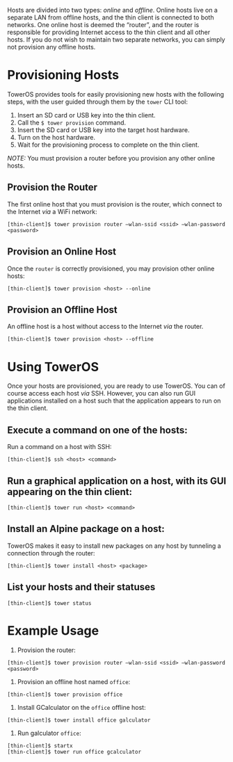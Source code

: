 Hosts are divided into two types: *online* and *offline*. Online hosts live on a separate LAN from offline hosts, and the thin client is connected to both networks. One online host is deemed the “router”, and the router is responsible for providing Internet access to the thin client and all other hosts. If you do not wish to maintain two separate networks, you can simply not provision any offline hosts.

# Provisioning Hosts
TowerOS provides tools for easily provisioning new hosts with the following steps, with the user guided through them by the `tower` CLI tool:

1. Insert an SD card or USB key into the thin client.
2. Call the `$ tower provision` command.
3. Insert the SD card or USB key into the target host hardware.
4. Turn on the host hardware.
5. Wait for the provisioning process to complete on the thin client.

*NOTE:* You must provision a router before you provision any other online hosts.

## Provision the Router
The first online host that you must provision is the router, which connect to the Internet _via_ a WiFi network: 

```
[thin-client]$ tower provision router –wlan-ssid <ssid> –wlan-password <password>
```

## Provision an Online Host
Once the `router` is correctly provisioned, you may provision other online hosts:

```
[thin-client]$ tower provision <host> --online
```

## Provision an Offline Host
An offline host is a host without access to the Internet _via_ the router.

```
[thin-client]$ tower provision <host> --offline
```

# Using TowerOS
Once your hosts are provisioned, you are ready to use TowerOS. You can of course access each host _via_ SSH. However, you can also run GUI applications installed on a host such that the application appears to run on the thin client.

## Execute a command on one of the hosts:

Run a command on a host with SSH:

```
[thin-client]$ ssh <host> <command>
```

## Run a graphical application on a host, with its GUI appearing on the thin client:

```
[thin-client]$ tower run <host> <command>
```

## Install an Alpine package on a host:
TowerOS makes it easy to install new packages on any host by tunneling a connection through the router:

```
[thin-client]$ tower install <host> <package>
```

## List your hosts and their statuses

```
[thin-client]$ tower status
```


# Example Usage

1. Provision the router:

```
[thin-client]$ tower provision router –wlan-ssid <ssid> –wlan-password <password>
```

1. Provision an offline host named `office`:

```
[thin-client]$ tower provision office
```

1. Install GCalculator on the `office` offline host:

```
[thin-client]$ tower install office galculator
```

1. Run galculator `office`:

```
[thin-client]$ startx
[thin-client]$ tower run office gcalculator
```
